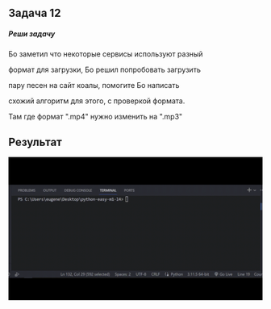 ## Задача 12

##### Реши задачу

Бо заметил что некоторые сервисы используют разный

формат для загрузки, Бо решил попробовать загрузить

пару песен на сайт коалы, помогите Бо написать

схожий алгоритм для этого, с проверкой формата.

Там где формат ".mp4" нужно изменить на ".mp3"


## Результат

![1697798644772](image/task/1697798644772.png)
